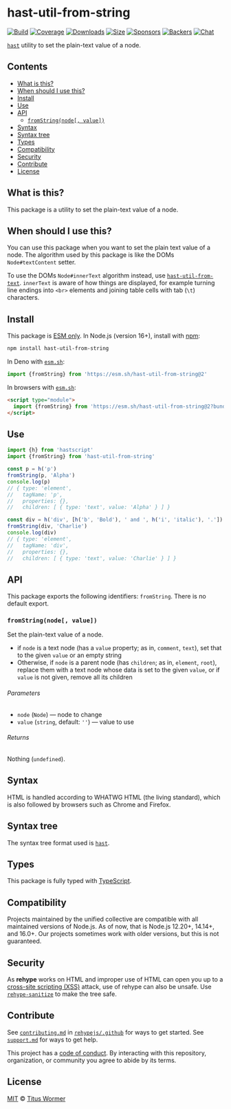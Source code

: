 <!--This file is generated-->

# hast-util-from-string

[![Build][build-badge]][build]
[![Coverage][coverage-badge]][coverage]
[![Downloads][downloads-badge]][downloads]
[![Size][size-badge]][size]
[![Sponsors][funding-sponsors-badge]][funding]
[![Backers][funding-backers-badge]][funding]
[![Chat][chat-badge]][chat]

[`hast`][hast] utility to set the plain-text value of a node.

## Contents

*   [What is this?](#what-is-this)
*   [When should I use this?](#when-should-i-use-this)
*   [Install](#install)
*   [Use](#use)
*   [API](#api)
    *   [`fromString(node[, value])`](#fromstringnode-value)
*   [Syntax](#syntax)
*   [Syntax tree](#syntax-tree)
*   [Types](#types)
*   [Compatibility](#compatibility)
*   [Security](#security)
*   [Contribute](#contribute)
*   [License](#license)

## What is this?

This package is a utility to set the plain-text value of a node.

## When should I use this?

You can use this package when you want to set the plain text value of a node.
The algorithm used by this package is like the DOMs `Node#textContent`
setter.

To use the DOMs `Node#innerText` algorithm instead, use
[`hast-util-from-text`](https://github.com/syntax-tree/hast-util-from-text).
`innerText` is aware of how things are displayed, for example turning line
endings into `<br>` elements and joining table cells with tab (`\t`)
characters.

## Install

This package is [ESM only][esm].
In Node.js (version 16+), install with [npm][]:

```sh
npm install hast-util-from-string
```

In Deno with [`esm.sh`][esm-sh]:

```js
import {fromString} from 'https://esm.sh/hast-util-from-string@2'
```

In browsers with [`esm.sh`][esm-sh]:

```html
<script type="module">
  import {fromString} from 'https://esm.sh/hast-util-from-string@2?bundle'
</script>
```

## Use

```js
import {h} from 'hastscript'
import {fromString} from 'hast-util-from-string'

const p = h('p')
fromString(p, 'Alpha')
console.log(p)
// { type: 'element',
//   tagName: 'p',
//   properties: {},
//   children: [ { type: 'text', value: 'Alpha' } ] }

const div = h('div', [h('b', 'Bold'), ' and ', h('i', 'italic'), '.'])
fromString(div, 'Charlie')
console.log(div)
// { type: 'element',
//   tagName: 'div',
//   properties: {},
//   children: [ { type: 'text', value: 'Charlie' } ] }
```

## API

This package exports the following identifiers:
`fromString`.
There is no default export.

### `fromString(node[, value])`

Set the plain-text value of a node.

*   if `node` is a text node (has a `value` property; as in, `comment`,
    `text`), set that to the given `value` or an empty string
*   Otherwise, if `node` is a parent node (has `children`; as in, `element`,
    `root`), replace them with a text node whose data is set to the given
    `value`, or if `value` is not given, remove all its children

###### Parameters

*   `node` (`Node`) — node to change
*   `value` (`string`, default: `''`) — value to use

###### Returns

Nothing (`undefined`).

## Syntax

HTML is handled according to WHATWG HTML (the living standard), which is also
followed by browsers such as Chrome and Firefox.

## Syntax tree

The syntax tree format used is [`hast`][hast].

## Types

This package is fully typed with [TypeScript][].

## Compatibility

Projects maintained by the unified collective are compatible with all maintained
versions of Node.js.
As of now, that is Node.js 12.20+, 14.14+, and 16.0+.
Our projects sometimes work with older versions, but this is not guaranteed.

## Security

As **rehype** works on HTML and improper use of HTML can open you up to a
[cross-site scripting (XSS)][xss] attack, use of rehype can also be unsafe.
Use [`rehype-sanitize`][rehype-sanitize] to make the tree safe.

## Contribute

See [`contributing.md`][contributing] in [`rehypejs/.github`][health] for ways
to get started.
See [`support.md`][support] for ways to get help.

This project has a [code of conduct][coc].
By interacting with this repository, organization, or community you agree to
abide by its terms.

## License

[MIT][license] © [Titus Wormer][author]

[author]: https://wooorm.com

[build]: https://github.com/rehypejs/rehype-minify/actions

[build-badge]: https://github.com/rehypejs/rehype-minify/workflows/main/badge.svg

[chat]: https://github.com/rehypejs/rehype/discussions

[chat-badge]: https://img.shields.io/badge/chat-discussions-success.svg

[coc]: https://github.com/rehypejs/.github/blob/main/code-of-conduct.md

[contributing]: https://github.com/rehypejs/.github/blob/main/contributing.md

[coverage]: https://codecov.io/github/rehypejs/rehype-minify

[coverage-badge]: https://img.shields.io/codecov/c/github/rehypejs/rehype-minify.svg

[downloads]: https://www.npmjs.com/package/hast-util-from-string

[downloads-badge]: https://img.shields.io/npm/dm/hast-util-from-string.svg

[esm]: https://gist.github.com/sindresorhus/a39789f98801d908bbc7ff3ecc99d99c

[esm-sh]: https://esm.sh

[funding]: https://opencollective.com/unified

[funding-backers-badge]: https://opencollective.com/unified/backers/badge.svg

[funding-sponsors-badge]: https://opencollective.com/unified/sponsors/badge.svg

[hast]: https://github.com/syntax-tree/hast

[health]: https://github.com/rehypejs/.github

[license]: https://github.com/rehypejs/rehype-minify/blob/main/license

[npm]: https://docs.npmjs.com/cli/install

[rehype-sanitize]: https://github.com/rehypejs/rehype-sanitize

[size]: https://bundlephobia.com/result?p=hast-util-from-string

[size-badge]: https://img.shields.io/bundlephobia/minzip/hast-util-from-string.svg

[support]: https://github.com/rehypejs/.github/blob/main/support.md

[typescript]: https://www.typescriptlang.org

[xss]: https://en.wikipedia.org/wiki/Cross-site_scripting
